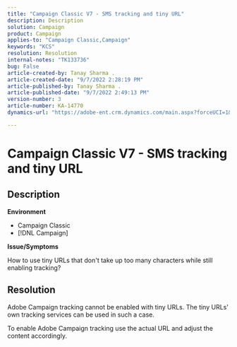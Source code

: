 ```yaml
---
title: "Campaign Classic V7 - SMS tracking and tiny URL"
description: Description
solution: Campaign
product: Campaign
applies-to: "Campaign Classic,Campaign"
keywords: "KCS"
resolution: Resolution
internal-notes: "TK133736"
bug: False
article-created-by: Tanay Sharma .
article-created-date: "9/7/2022 2:28:19 PM"
article-published-by: Tanay Sharma .
article-published-date: "9/7/2022 2:49:13 PM"
version-number: 3
article-number: KA-14770
dynamics-url: "https://adobe-ent.crm.dynamics.com/main.aspx?forceUCI=1&pagetype=entityrecord&etn=knowledgearticle&id=da90614b-b92e-ed11-9db1-002248086735"

---
```

# Campaign Classic V7 - SMS tracking and tiny URL

## Description


<b>Environment</b>

- Campaign Classic
- [!DNL Campaign]




<b>Issue/Symptoms</b>

How to use tiny URLs that don't take up too many characters while still enabling tracking?


## Resolution


Adobe Campaign tracking cannot be enabled with tiny URLs. The tiny URLs' own tracking services can be used in such a case.

To enable Adobe Campaign tracking use the actual URL and adjust the content accordingly.


